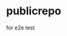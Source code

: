 # publicrepo
for e2e test












































































































































































































































































































































































































































































































































































































































































































































































































































































































































































































































































































































































































































































































































































































































































































































































































































































































































































































































































































































































































































































